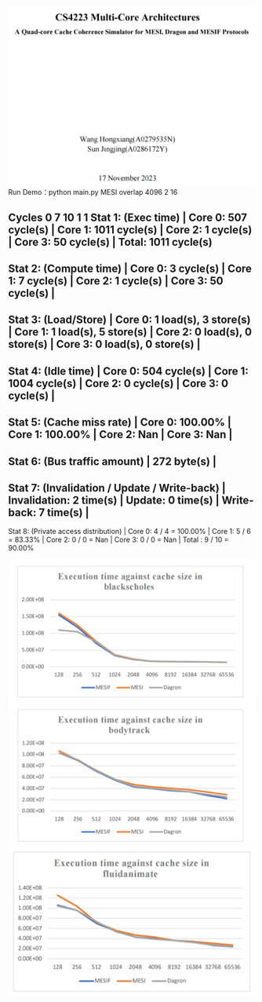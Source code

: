 ![title](https://github.com/XavierWangHX/Cache-Coherence-Simulator/blob/main/img/title.png) 
Run Demo：python main.py MESI overlap 4096 2 16

Cycles 0
7 10 1 1
Stat 1: (Exec time)
| Core 0: 507 cycle(s) | Core 1: 1011 cycle(s) | Core 2: 1 cycle(s) | Core 3: 50 cycle(s) |
Total: 1011 cycle(s)
------------------------------------
Stat 2: (Compute time)
| Core 0: 3 cycle(s) | Core 1: 7 cycle(s) | Core 2: 1 cycle(s) | Core 3: 50 cycle(s) |
------------------------------------
Stat 3: (Load/Store)
| Core 0: 1 load(s), 3 store(s) | Core 1: 1 load(s), 5 store(s) | Core 2: 0 load(s), 0 store(s) | Core 3: 0 load(s), 0 store(s) |
------------------------------------
Stat 4: (Idle time)
| Core 0: 504 cycle(s) | Core 1: 1004 cycle(s) | Core 2: 0 cycle(s) | Core 3: 0 cycle(s) |
------------------------------------
Stat 5: (Cache miss rate)
| Core 0: 100.00% | Core 1: 100.00% | Core 2: Nan  | Core 3: Nan  |
------------------------------------
Stat 6: (Bus traffic amount)
| 272 byte(s) |
------------------------------------
Stat 7: (Invalidation / Update / Write-back)
| Invalidation: 2 time(s) | Update: 0 time(s) | Write-back: 7 time(s) |
------------------------------------
Stat 8: (Private access distribution)
| Core 0: 4 / 4 = 100.00% | Core 1: 5 / 6 = 83.33% | Core 2: 0 / 0 = Nan | Core 3: 0 / 0 = Nan |
Total : 9 / 10 = 90.00%

![black](https://github.com/XavierWangHX/Cache-Coherence-Simulator/blob/main/img/black.png) 
![body](https://github.com/XavierWangHX/Cache-Coherence-Simulator/blob/main/img/body.png) 
![fluid](https://github.com/XavierWangHX/Cache-Coherence-Simulator/blob/main/img/fluid.png) 
